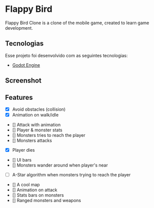 # Flappy Bird

Flappy Bird Clone is a clone of the mobile game, created to learn game development.

## Tecnologias

Esse projeto foi desenvolvido com as seguintes tecnologias:

- [Godot Engine](https://godotengine.org/)

## Screenshot

<!--![asd](./.screens/image_01.png) ![asd](./.screens/image_02.png)-->

## Features

- [x] Avoid obstacles (collision)
- [x] Animation on walk/idle
- [] Attack with animation
- [] Player & monster stats
- [] Monsters tries to reach the player
- [] Monsters attacks
- [x] Player dies
- [] UI bars
- [] Monsters wander around when player's near
- [ ] A-Star algorithm when monsters trying to reach the player
- [] A cool map
- [] Animation on attack
- [] Stats bars on monsters
- [] Ranged monsters and weapons
